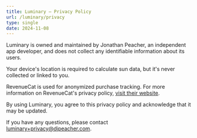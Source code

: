 ```yaml
---
title: Luminary — Privacy Policy
url: /luminary/privacy
type: single
date: 2024-11-08
---
```


Luminary is owned and maintained by Jonathan Peacher, an independent app developer, and does not collect any identifiable information about its users.

Your device's location is required to calculate sun data, but it's never collected or linked to you.

RevenueCat is used for anonymized purchase tracking. For more information on RevenueCat's privacy policy, [visit their website](https://www.revenuecat.com/privacy/).

By using Luminary, you agree to this privacy policy and acknowledge that it may be updated.

If you have any questions, please contact luminary+privacy@djpeacher.com.